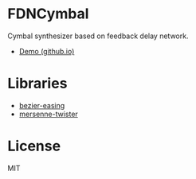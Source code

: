 # FDNCymbal
Cymbal synthesizer based on feedback delay network.

- [Demo (github.io)](https://ryukau.github.io/FDNCymbal)

# Libraries
- [bezier-easing](https://github.com/gre/bezier-easing)
- [mersenne-twister](https://github.com/boo1ean/mersenne-twister)

# License
MIT

